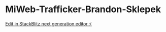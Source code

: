 # MiWeb-Trafficker-Brandon-Sklepek

[Edit in StackBlitz next generation editor ⚡️](https://stackblitz.com/~/github.com/BrandonCodePro/MiWeb-Trafficker-Brandon-Sklepek)